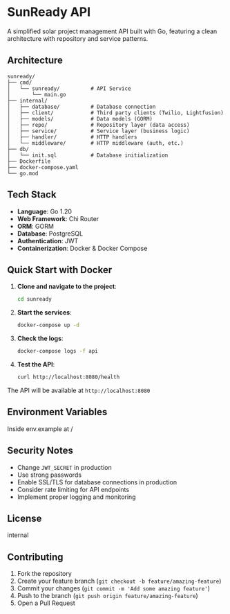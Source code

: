 # SunReady API

A simplified solar project management API built with Go, featuring a clean architecture with repository and service patterns.

## Architecture

```
sunready/
├── cmd/
│   └── sunready/          # API Service
│       └── main.go
├── internal/
│   ├── database/          # Database connection
│   ├── client/            # Third party clients (Twilio, Lightfusion)
│   ├── models/            # Data models (GORM)
│   ├── repo/              # Repository layer (data access)
│   ├── service/           # Service layer (business logic)
│   ├── handler/           # HTTP handlers
│   └── middleware/        # HTTP middleware (auth, etc.)
├── db/
│   └── init.sql           # Database initialization
├── Dockerfile
├── docker-compose.yaml
└── go.mod
```

## Tech Stack

- **Language**: Go 1.20
- **Web Framework**: Chi Router
- **ORM**: GORM
- **Database**: PostgreSQL
- **Authentication**: JWT
- **Containerization**: Docker & Docker Compose


## Quick Start with Docker

1. **Clone and navigate to the project**:
   ```bash
   cd sunready
   ```

2. **Start the services**:
   ```bash
   docker-compose up -d
   ```

3. **Check the logs**:
   ```bash
   docker-compose logs -f api
   ```

4. **Test the API**:
   ```bash
   curl http://localhost:8080/health
   ```

The API will be available at `http://localhost:8080`


## Environment Variables
Inside env.example at /

## Security Notes

- Change `JWT_SECRET` in production
- Use strong passwords
- Enable SSL/TLS for database connections in production
- Consider rate limiting for API endpoints
- Implement proper logging and monitoring

## License

internal

## Contributing

1. Fork the repository
2. Create your feature branch (`git checkout -b feature/amazing-feature`)
3. Commit your changes (`git commit -m 'Add some amazing feature'`)
4. Push to the branch (`git push origin feature/amazing-feature`)
5. Open a Pull Request
